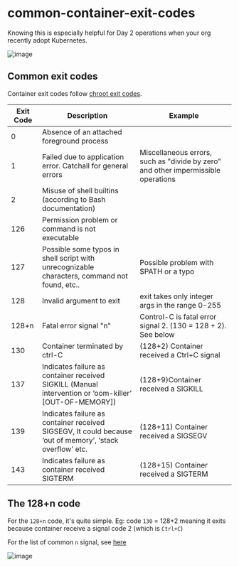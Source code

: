 # common-container-exit-codes

Knowing this is especially helpful for Day 2 operations when your org recently adopt Kubernetes.

![image](https://user-images.githubusercontent.com/627278/145432100-9071ff9a-9134-481e-8ee3-00db891ac3f9.png)


## Common exit codes

Container exit codes follow [chroot exit codes](https://tldp.org/LDP/abs/html/exitcodes.html).


| Exit Code | Description                                                                                              | Example                                                                           |
|-----------|----------------------------------------------------------------------------------------------------------|-----------------------------------------------------------------------------------|
|     0     | Absence of an attached foreground process                                                                |                                                                                   |
|     1     | Failed due to application error. Catchall for general errors                                             | Miscellaneous errors, such as "divide by zero" and other impermissible operations |
|     2     | Misuse of shell builtins (according to Bash documentation)                                               |                                                                                   |
|    126    | Permission problem or command is not executable                                                          |                                                                                   |
|    127    | Possible some typos in shell script with unrecognizable characters, command not found, etc..             | Possible problem with $PATH or a typo                                             |
|    128    | Invalid argument to exit                                                                                 | exit takes only integer args in the range 0-255                                   |
|   128+n   | Fatal error signal "n"                                                                                   | Control-C is fatal error signal 2. (130 = 128 + 2). See below                     |
|    130    | Container terminated by ctrl-C                                                                           | (128+2) Container received a Ctrl+C signal                                                                                   |
|    137    | Indicates failure as container received SIGKILL (Manual intervention or ‘oom-killer’ [OUT-OF-MEMORY])    | (128+9)Container received a SIGKILL                                               |
|    139    | Indicates failure as container received SIGSEGV, It could because ‘out of memory’, ‘stack overflow’ etc. | (128+11) Container received a SIGSEGV                                             |
|    143    | Indicates failure as container received SIGTERM                                                          | (128+15) Container received a SIGTERM                                             |

## The 128+n code

For the `128+n` code, it's quite simple. Eg: code `130` = 128+2 meaning it exits because container receive a signal code 2 (which is `Ctrl+C`)

For the list of common `n` signal, see [here](https://www.man7.org/linux/man-pages/man7/signal.7.html)

![image](https://user-images.githubusercontent.com/627278/145429500-e9d7ca8e-8929-4283-8b79-a1af8043f3c4.png)

